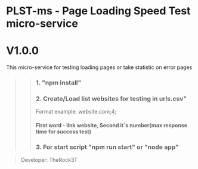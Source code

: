 PLST-ms - Page Loading Speed Test micro-service
==
V1.0.0
==
This micro-service for testing loading pages or take statistic on error pages
>>### 1. "npm install"
>>### 2. Create/Load list websites for testing in urls.csv"
>>Format example: website.com;4;
>>#### First word - link website, Second it`s number(max response time for success test)
>>### 3. For start script "npm run start" or "node app"

>Developer: TheRock3T